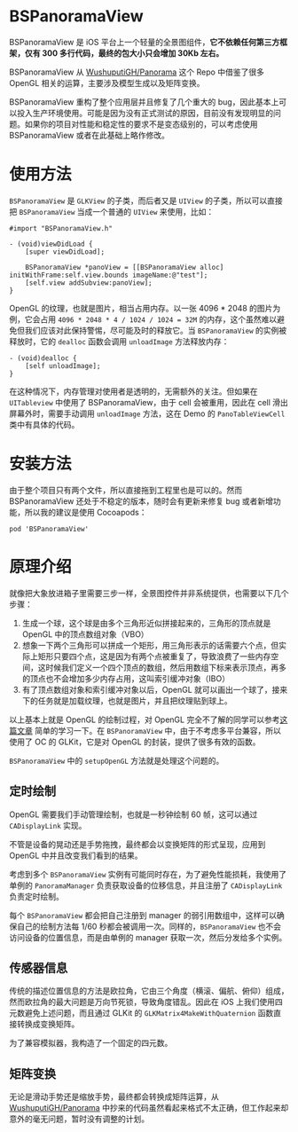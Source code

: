 # BSPanoramaView

BSPanoramaView 是 iOS 平台上一个轻量的全景图组件，**它不依赖任何第三方框架，仅有 300 多行代码，最终的包大小只会增加 30Kb 左右。**

BSPanoramaView 从 [WushuputiGH/Panorama](https://github.com/WushuputiGH/Panorama) 这个 Repo 中借鉴了很多 OpenGL 相关的运算，主要涉及模型生成以及矩阵变换。

BSPanoramaView 重构了整个应用层并且修复了几个重大的 bug，因此基本上可以投入生产环境使用。可能是因为没有正式测试的原因，目前没有发现明显的问题。如果你的项目对性能和稳定性的要求不是变态级别的，可以考虑使用 BSPanoramaView 或者在此基础上略作修改。

# 使用方法

`BSPanoramaView` 是 `GLKView` 的子类，而后者又是 `UIView` 的子类，所以可以直接把 `BSPanoramaView` 当成一个普通的 `UIView` 来使用，比如：

```objc
#import "BSPanoramaView.h"

- (void)viewDidLoad {
    [super viewDidLoad];

    BSPanoramaView *panoView = [[BSPanoramaView alloc] initWithFrame:self.view.bounds imageName:@"test"];
    [self.view addSubview:panoView];
}
```

OpenGL 的纹理，也就是图片，相当占用内存。以一张 4096 * 2048 的图片为例，它会占用 `4096 * 2048 * 4 / 1024 / 1024 = 32M` 的内存，这个虽然难以避免但我们应该对此保持警惕，尽可能及时的释放它。当 `BSPanoramaView` 的实例被释放时，它的 `dealloc` 函数会调用 `unloadImage` 方法释放内存：

```objc
- (void)dealloc {
    [self unloadImage];
}
```

在这种情况下，内存管理对使用者是透明的，无需额外的关注。但如果在 `UITableview` 中使用了 BSPanoramaView，由于 cell 会被重用，因此在 cell 滑出屏幕外时，需要手动调用 `unloadImage` 方法，这在 Demo 的 `PanoTableViewCell` 类中有具体的代码。

# 安装方法

由于整个项目只有两个文件，所以直接拖到工程里也是可以的。然而 BSPanoramaView 还处于不稳定的版本，随时会有更新来修复 bug 或者新增功能，所以我的建议是使用 Cocoapods：

```
pod 'BSPanoramaView'
```

# 原理介绍

就像把大象放进箱子里需要三步一样，全景图控件并非系统提供，也需要以下几个步骤：

1. 生成一个球，这个球是由多个三角形近似拼接起来的，三角形的顶点就是 OpenGL 中的顶点数组对象（VBO）
2. 想象一下两个三角形可以拼成一个矩形，用三角形表示的话需要六个点，但实际上矩形只要四个点，这是因为有两个点被重复了，导致浪费了一些内存空间，这时候我们定义一个四个顶点的数组，然后用数组下标来表示顶点，再多的顶点也不会增加多少内存占用，这叫索引缓冲对象（IBO）
3. 有了顶点数组对象和索引缓冲对象以后，OpenGL 就可以画出一个球了，接来下的任务就是加载纹理，也就是图片，并且把纹理贴到球上。

以上基本上就是 OpenGL 的绘制过程，对 OpenGL 完全不了解的同学可以参考[这篇文章](https://learnopengl-cn.github.io/01%20Getting%20started/04%20Hello%20Triangle/) 简单的学习一下。在 `BSPanoramaView` 中，由于不考虑多平台兼容，所以使用了 OC 的 GLKit，它是对 OpenGL 的封装，提供了很多有效的函数。

`BSPanoramaView` 中的 `setupOpenGL` 方法就是处理这个问题的。

## 定时绘制

OpenGL 需要我们手动管理绘制，也就是一秒钟绘制 60 帧，这可以通过 `CADisplayLink` 实现。

不管是设备的晃动还是手势拖拽，最终都会以变换矩阵的形式呈现，应用到 OpenGL 中并且改变我们看到的结果。

考虑到多个 `BSPanoramaView` 实例有可能同时存在，为了避免性能损耗，我使用了单例的 `PanoramaManager` 负责获取设备的位移信息，并且注册了 `CADisplayLink` 负责定时绘制。

每个 `BSPanoramaView` 都会把自己注册到 manager 的弱引用数组中，这样可以确保自己的绘制方法每 1/60 秒都会被调用一次。同样的，`BSPanoramaView` 也不会访问设备的位置信息，而是由单例的 manager 获取一次，然后分发给多个实例。

## 传感器信息

传统的描述位置信息的方法是欧拉角，它由三个角度（横滚、偏航、俯仰）组成，然而欧拉角的最大问题是万向节死锁，导致角度错乱。因此在 iOS 上我们使用四元数避免上述问题，而且通过 GLKit 的 `GLKMatrix4MakeWithQuaternion` 函数直接转换成变换矩阵。

为了兼容模拟器，我构造了一个固定的四元数。

## 矩阵变换

无论是滑动手势还是缩放手势，最终都会转换成矩阵运算，从[WushuputiGH/Panorama](https://github.com/WushuputiGH/Panorama) 中抄来的代码虽然看起来格式不太正确，但工作起来却意外的毫无问题，暂时没有调整的计划。
